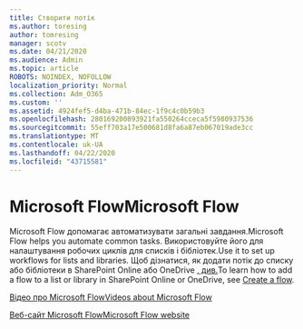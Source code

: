 ```yaml
---
title: Створити потік
ms.author: toresing
author: tomresing
manager: scotv
ms.date: 04/21/2020
ms.audience: Admin
ms.topic: article
ROBOTS: NOINDEX, NOFOLLOW
localization_priority: Normal
ms.collection: Adm_O365
ms.custom: ''
ms.assetid: 4924fef5-d4ba-471b-84ec-1f9c4c0b59b3
ms.openlocfilehash: 280169200893921fa550264cceca5f5980937536
ms.sourcegitcommit: 55eff703a17e500681d8fa6a87eb067019ade3cc
ms.translationtype: MT
ms.contentlocale: uk-UA
ms.lasthandoff: 04/22/2020
ms.locfileid: "43715581"
---
```

# <a name="microsoft-flow"></a><span data-ttu-id="c8ed7-102">Microsoft Flow</span><span class="sxs-lookup"><span data-stu-id="c8ed7-102">Microsoft Flow</span></span>

<span data-ttu-id="c8ed7-103">Microsoft Flow допомагає автоматизувати загальні завдання.</span><span class="sxs-lookup"><span data-stu-id="c8ed7-103">Microsoft Flow helps you automate common tasks.</span></span> <span data-ttu-id="c8ed7-104">Використовуйте його для налаштування робочих циклів для списків і бібліотек.</span><span class="sxs-lookup"><span data-stu-id="c8ed7-104">Use it to set up workflows for lists and libraries.</span></span> <span data-ttu-id="c8ed7-105">Щоб дізнатися, як додати потік до списку або бібліотеки в SharePoint Online або OneDrive [, див.](https://go.microsoft.com/fwlink/?linkid=869408)</span><span class="sxs-lookup"><span data-stu-id="c8ed7-105">To learn how to add a flow to a list or library in SharePoint Online or OneDrive, see [Create a flow](https://go.microsoft.com/fwlink/?linkid=869408).</span></span>
  
[<span data-ttu-id="c8ed7-106">Відео про Microsoft Flow</span><span class="sxs-lookup"><span data-stu-id="c8ed7-106">Videos about Microsoft Flow</span></span>](https://go.microsoft.com/fwlink/?linkid=864641)
  
[<span data-ttu-id="c8ed7-107">Веб-сайт Microsoft Flow</span><span class="sxs-lookup"><span data-stu-id="c8ed7-107">Microsoft Flow website</span></span>](https://go.microsoft.com/fwlink/?linkid=864642)
  

